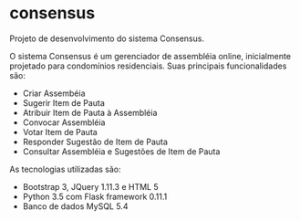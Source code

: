 # consensus
Projeto de desenvolvimento do sistema Consensus.

O sistema Consensus é um gerenciador de assembléia online, inicialmente projetado para condomínios residenciais. 
Suas principais funcionalidades são:

- Criar Assembéia
- Sugerir Item de Pauta
- Atribuir Item de Pauta à Assembléia
- Convocar Assembléia
- Votar Item de Pauta
- Responder Sugestão de Item de Pauta
- Consultar Assembléia e Sugestões de Item de Pauta

As tecnologias utilizadas são:

- Bootstrap 3, JQuery 1.11.3 e HTML 5
- Python 3.5 com Flask framework 0.11.1
- Banco de dados MySQL 5.4
